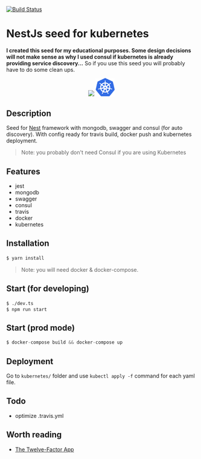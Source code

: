 [![Build Status](https://travis-ci.org/NestJsPlayground/JobMicroService.svg?branch=master)](https://travis-ci.org/NestJsPlayground/JobMicroService)

# NestJs seed for kubernetes

**I created this seed for my educational purposes. Some design decisions will not make sense as why I used consul if kubernetes is already providing service discovery...** So if you use this seed you will probably have to do some clean ups.

<div align="center">
  <img src="http://kamilmysliwiec.com/public/nest-logo.png" width="100">
  <img src="https://github.com/kubernetes/kubernetes/raw/master/logo/logo.png" width="50">
</div>

## Description

Seed for [Nest](https://github.com/nestjs/nest) framework with mongodb, swagger and consul (for auto discovery). With config ready for travis build, docker push and kubernetes deployment.

> Note: you probably don't need Consul if you are using Kubernetes

## Features

- jest
- mongodb
- swagger
- consul
- travis
- docker
- kubernetes
  
  
## Installation
```bash
$ yarn install
```
> Note: you will need docker & docker-compose.


## Start (for developing)

```
$ ./dev.ts
$ npm run start
```

## Start (prod mode)

```typescript
$ docker-compose build && docker-compose up
```

## Deployment

Go to `kubernetes/` folder and use `kubectl apply -f` command for each yaml file.

## Todo

- optimize .travis.yml

## Worth reading

- [The Twelve-Factor App](https://12factor.net)
